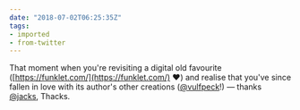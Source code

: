 ```yaml
---
date: "2018-07-02T06:25:35Z"
tags:
- imported
- from-twitter
---
```

That moment when you're revisiting a digital old favourite \([https://funklet.com/](https://funklet.com/) ❤️\) and realise that you've since fallen in love with its author's other creations \([@vulfpeck](https://twitter.com/vulfpeck)\!\) — thanks [@jacks](https://twitter.com/jacks), Thacks.
